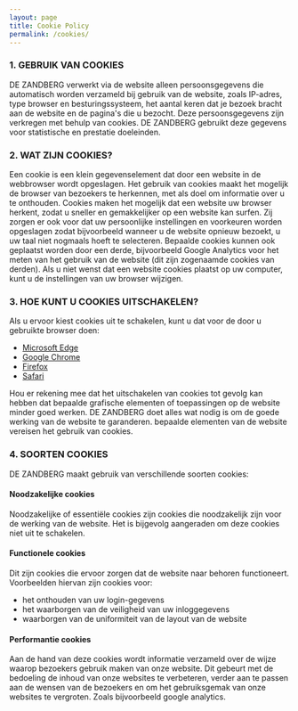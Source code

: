 ```yaml
---
layout: page
title: Cookie Policy
permalink: /cookies/
---
```


### 1. GEBRUIK VAN COOKIES

DE ZANDBERG verwerkt via de website alleen persoonsgegevens die automatisch worden verzameld bij gebruik van de website, zoals IP-adres, type browser en besturingssysteem, het aantal keren dat je bezoek bracht aan de website en de pagina's die u bezocht. Deze persoonsgegevens zijn verkregen met behulp van cookies. DE ZANDBERG gebruikt deze gegevens voor statistische en prestatie doeleinden.

### 2. WAT ZIJN COOKIES?

Een cookie is een klein gegevenselement dat door een website in de webbrowser wordt opgeslagen. Het gebruik van cookies maakt het mogelijk de browser van bezoekers te herkennen, met als doel om informatie over u te onthouden. Cookies maken het mogelijk dat een website uw browser herkent, zodat u sneller en gemakkelijker op een website kan surfen. Zij zorgen er ook voor dat uw persoonlijke instellingen en voorkeuren worden opgeslagen zodat bijvoorbeeld wanneer u de website opnieuw bezoekt, u uw taal niet nogmaals hoeft te selecteren. Bepaalde cookies kunnen ook geplaatst worden door een derde, bijvoorbeeld Google Analytics voor het meten van het gebruik van de website (dit zijn zogenaamde cookies van derden). Als u niet wenst dat een website cookies plaatst op uw computer, kunt u de instellingen van uw browser wijzigen.

### 3. HOE KUNT U COOKIES UITSCHAKELEN?

Als u ervoor kiest cookies uit te schakelen, kunt u dat voor de door u gebruikte browser doen:

- [Microsoft Edge](https://support.microsoft.com/nl-nl/windows/manage-cookies-in-microsoft-edge-view-allow-block-delete-and-use-168dab11-0753-043d-7c16-ede5947fc64d)
- [Google Chrome](https://support.Google.com/Chrome/bin/answer.py?hl=nl&answer=95647)
- [Firefox](https://support.mozilla.org/nl/KB/cookies-in-en-uitschakelen-websites-voorkeuren?redirectlocale=nl&redirectslug=cookies+in-+en+uitschakelen)
- [Safari](https://support.apple.com/kb/index?q=cookies&src=globalnav_support&type=organic&page=search&locale=en_GB)

Hou er rekening mee dat het uitschakelen van cookies tot gevolg kan hebben dat bepaalde grafische elementen of toepassingen op de website minder goed werken. DE ZANDBERG doet alles wat nodig is om de goede werking van de website te garanderen. bepaalde elementen van de website vereisen het gebruik van cookies.

### 4. SOORTEN COOKIES

DE ZANDBERG maakt gebruik van verschillende soorten cookies:

#### Noodzakelijke cookies
Noodzakelijke of essentiële cookies zijn cookies die noodzakelijk zijn voor de werking van de website. Het is bijgevolg aangeraden om deze cookies niet uit te schakelen.

#### Functionele cookies
Dit zijn cookies die ervoor zorgen dat de website naar behoren functioneert. Voorbeelden hiervan zijn cookies voor:

- het onthouden van uw login-gegevens
- het waarborgen van de veiligheid van uw inloggegevens
- waarborgen van de uniformiteit van de layout van de website

#### Performantie cookies

Aan de hand van deze cookies wordt informatie verzameld over de wijze waarop bezoekers gebruik maken van onze website. Dit gebeurt met de bedoeling de inhoud van onze websites te verbeteren, verder aan te passen aan de wensen van de bezoekers en om het gebruiksgemak van onze websites te vergroten. Zoals bijvoorbeeld google analytics.
